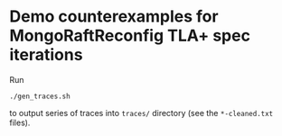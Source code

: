 # Demo counterexamples for MongoRaftReconfig TLA+ spec iterations

Run
```
./gen_traces.sh
```
to output series of traces into `traces/` directory (see the `*-cleaned.txt` files).